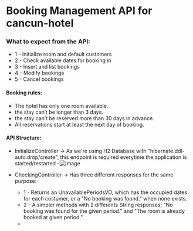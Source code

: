 # Booking Management API for cancun-hotel

### What to expect from the API:
- 1 - Initialize room and default customers
- 2 - Check available dates for booking in
- 3 - Insert and list bookings
- 4 - Modify bookings
- 5 - Cancel bookings

#### Booking rules:
- The hotel has only one room available.
- the stay can’t be longer than 3 days.
- the stay can’t be reserved more than 30 days in advance.
-  All reservations start at least the next day of booking.

#### API Structure:
- InitializeController -> As we're using H2 Database with "hibernate.ddl-auto:drop/create", this endpoint is required everytime the application is started/restarted
  -![image](https://user-images.githubusercontent.com/53449344/178472792-cdb8e98b-7887-4d5c-9a6e-8780625e462e.png)
 
- CheckingController -> Has three different responses for the same purpose:
  - 1 - Returns an UnavailablePeriodsVO, which has the occupied dates for each costumer, or a "No booking was found." when none exists.
  - 2 - A simpler methods with 2 differents String responses; "No booking was found for the given period." and "The room is already booked at given period.".
  - 
